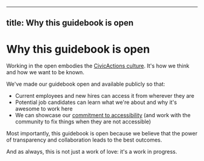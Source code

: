 ______________________________________________________________________

## title: Why this guidebook is open

# Why this guidebook is open

Working in the open embodies the [CivicActions culture](../about-civicactions/culture.md). It's how we think and how we want to be known.

We've made our guidebook open and available publicly so that:

- Current employees and new hires can access it from wherever they are
- Potential job candidates can learn what we're about and why it's awesome to work here
- We can showcase our [commitment to accessibility](https://accessibility.civicactions.com/) (and work with the community to fix things when they are not accessible)

Most importantly, this guidebook is open because we believe that the power of transparency and collaboration leads to the best outcomes.

And as always, this is not just a work of love: it's a work in progress.
